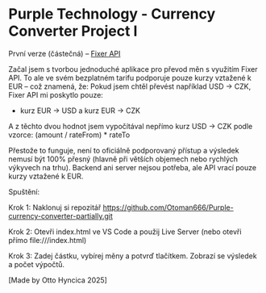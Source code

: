 # Purple Technology - Currency Converter Project I

První verze (částečná) – [Fixer API](https://fixer.io/)

Začal jsem s tvorbou jednoduché aplikace pro převod měn s využitím Fixer API. To ale ve svém bezplatném tarifu podporuje pouze kurzy vztažené k EUR – což znamená, že:
Pokud jsem chtěl převést například USD → CZK, Fixer API mi poskytlo pouze:

- kurz EUR → USD a kurz EUR → CZK

A z těchto dvou hodnot jsem vypočítával nepřímo kurz USD → CZK podle vzorce:
(amount / rateFrom) * rateTo

Přestože to funguje, není to oficiálně podporovaný přístup a výsledek nemusí být 100% přesný (hlavně při větších objemech nebo rychlých výkyvech na trhu). Backend ani server nejsou potřeba, ale API vrací pouze kurzy vztažené k EUR.

Spuštění:

Krok 1:
Naklonuj si repozitář https://github.com/Otoman666/Purple-currency-converter-partially.git

Krok 2:
Otevři index.html ve VS Code a použij Live Server (nebo otevři přímo file:///index.html)

Krok 3:
Zadej částku, vybírej měny a potvrď tlačítkem. Zobrazí se výsledek a počet výpočtů.

[Made by Otto Hyncica 2025]
